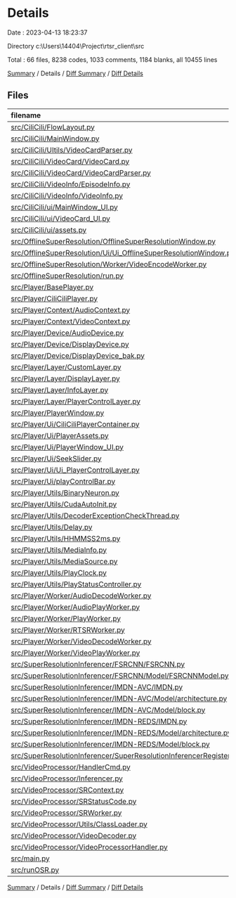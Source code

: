 # Details

Date : 2023-04-13 18:23:37

Directory c:\\Users\\14404\\Project\\rtsr_client\\src

Total : 66 files,  8238 codes, 1033 comments, 1184 blanks, all 10455 lines

[Summary](results.md) / Details / [Diff Summary](diff.md) / [Diff Details](diff-details.md)

## Files
| filename | language | code | comment | blank | total |
| :--- | :--- | ---: | ---: | ---: | ---: |
| [src/CiliCili/FlowLayout.py](/src/CiliCili/FlowLayout.py) | Python | 130 | 18 | 29 | 177 |
| [src/CiliCili/MainWindow.py](/src/CiliCili/MainWindow.py) | Python | 286 | 27 | 54 | 367 |
| [src/CiliCili/UItils/VideoCardParser.py](/src/CiliCili/UItils/VideoCardParser.py) | Python | 3 | 0 | 4 | 7 |
| [src/CiliCili/VideoCard/VideoCard.py](/src/CiliCili/VideoCard/VideoCard.py) | Python | 59 | 37 | 17 | 113 |
| [src/CiliCili/VideoCard/VideoCardParser.py](/src/CiliCili/VideoCard/VideoCardParser.py) | Python | 86 | 55 | 17 | 158 |
| [src/CiliCili/VideoInfo/EpisodeInfo.py](/src/CiliCili/VideoInfo/EpisodeInfo.py) | Python | 107 | 28 | 20 | 155 |
| [src/CiliCili/VideoInfo/VideoInfo.py](/src/CiliCili/VideoInfo/VideoInfo.py) | Python | 109 | 28 | 19 | 156 |
| [src/CiliCili/ui/MainWindow_UI.py](/src/CiliCili/ui/MainWindow_UI.py) | Python | 498 | 7 | 8 | 513 |
| [src/CiliCili/ui/VideoCard_UI.py](/src/CiliCili/ui/VideoCard_UI.py) | Python | 109 | 8 | 8 | 125 |
| [src/CiliCili/ui/assets.py](/src/CiliCili/ui/assets.py) | Python | 636 | 6 | 11 | 653 |
| [src/OfflineSuperResolution/OfflineSuperResolutionWindow.py](/src/OfflineSuperResolution/OfflineSuperResolutionWindow.py) | Python | 164 | 10 | 28 | 202 |
| [src/OfflineSuperResolution/Ui/Ui_OfflineSuperResolutionWindow.py](/src/OfflineSuperResolution/Ui/Ui_OfflineSuperResolutionWindow.py) | Python | 184 | 7 | 8 | 199 |
| [src/OfflineSuperResolution/Worker/VideoEncodeWorker.py](/src/OfflineSuperResolution/Worker/VideoEncodeWorker.py) | Python | 118 | 9 | 20 | 147 |
| [src/OfflineSuperResolution/run.py](/src/OfflineSuperResolution/run.py) | Python | 36 | 3 | 9 | 48 |
| [src/Player/BasePlayer.py](/src/Player/BasePlayer.py) | Python | 83 | 24 | 28 | 135 |
| [src/Player/CiliCiliPlayer.py](/src/Player/CiliCiliPlayer.py) | Python | 100 | 30 | 31 | 161 |
| [src/Player/Context/AudioContext.py](/src/Player/Context/AudioContext.py) | Python | 67 | 2 | 5 | 74 |
| [src/Player/Context/VideoContext.py](/src/Player/Context/VideoContext.py) | Python | 85 | 1 | 13 | 99 |
| [src/Player/Device/AudioDevice.py](/src/Player/Device/AudioDevice.py) | Python | 14 | 21 | 12 | 47 |
| [src/Player/Device/DisplayDevice.py](/src/Player/Device/DisplayDevice.py) | Python | 192 | 79 | 34 | 305 |
| [src/Player/Device/DisplayDevice_bak.py](/src/Player/Device/DisplayDevice_bak.py) | Python | 271 | 208 | 84 | 563 |
| [src/Player/Layer/CustomLayer.py](/src/Player/Layer/CustomLayer.py) | Python | 0 | 0 | 1 | 1 |
| [src/Player/Layer/DisplayLayer.py](/src/Player/Layer/DisplayLayer.py) | Python | 56 | 18 | 16 | 90 |
| [src/Player/Layer/InfoLayer.py](/src/Player/Layer/InfoLayer.py) | Python | 0 | 0 | 1 | 1 |
| [src/Player/Layer/PlayerControlLayer.py](/src/Player/Layer/PlayerControlLayer.py) | Python | 128 | 14 | 38 | 180 |
| [src/Player/PlayerWindow.py](/src/Player/PlayerWindow.py) | Python | 260 | 33 | 52 | 345 |
| [src/Player/Ui/CiliCiliPlayerContainer.py](/src/Player/Ui/CiliCiliPlayerContainer.py) | Python | 19 | 7 | 7 | 33 |
| [src/Player/Ui/PlayerAssets.py](/src/Player/Ui/PlayerAssets.py) | Python | 703 | 6 | 11 | 720 |
| [src/Player/Ui/PlayerWindow_UI.py](/src/Player/Ui/PlayerWindow_UI.py) | Python | 514 | 7 | 7 | 528 |
| [src/Player/Ui/SeekSlider.py](/src/Player/Ui/SeekSlider.py) | Python | 82 | 12 | 11 | 105 |
| [src/Player/Ui/Ui_PlayerControlLayer.py](/src/Player/Ui/Ui_PlayerControlLayer.py) | Python | 334 | 7 | 8 | 349 |
| [src/Player/Ui/playControlBar.py](/src/Player/Ui/playControlBar.py) | Python | 338 | 7 | 11 | 356 |
| [src/Player/Utils/BinaryNeuron.py](/src/Player/Utils/BinaryNeuron.py) | Python | 36 | 0 | 8 | 44 |
| [src/Player/Utils/CudaAutoInit.py](/src/Player/Utils/CudaAutoInit.py) | Python | 9 | 0 | 3 | 12 |
| [src/Player/Utils/DecoderExceptionCheckThread.py](/src/Player/Utils/DecoderExceptionCheckThread.py) | Python | 24 | 2 | 3 | 29 |
| [src/Player/Utils/Delay.py](/src/Player/Utils/Delay.py) | Python | 25 | 9 | 9 | 43 |
| [src/Player/Utils/HHMMSS2ms.py](/src/Player/Utils/HHMMSS2ms.py) | Python | 9 | 0 | 2 | 11 |
| [src/Player/Utils/MediaInfo.py](/src/Player/Utils/MediaInfo.py) | Python | 16 | 0 | 5 | 21 |
| [src/Player/Utils/MediaSource.py](/src/Player/Utils/MediaSource.py) | Python | 63 | 10 | 18 | 91 |
| [src/Player/Utils/PlayClock.py](/src/Player/Utils/PlayClock.py) | Python | 17 | 0 | 3 | 20 |
| [src/Player/Utils/PlayStatusController.py](/src/Player/Utils/PlayStatusController.py) | Python | 63 | 12 | 11 | 86 |
| [src/Player/Worker/AudioDecodeWorker.py](/src/Player/Worker/AudioDecodeWorker.py) | Python | 189 | 26 | 29 | 244 |
| [src/Player/Worker/AudioPlayWorker.py](/src/Player/Worker/AudioPlayWorker.py) | Python | 97 | 12 | 25 | 134 |
| [src/Player/Worker/PlayWorker.py](/src/Player/Worker/PlayWorker.py) | Python | 397 | 70 | 81 | 548 |
| [src/Player/Worker/RTSRWorker.py](/src/Player/Worker/RTSRWorker.py) | Python | 44 | 0 | 12 | 56 |
| [src/Player/Worker/VideoDecodeWorker.py](/src/Player/Worker/VideoDecodeWorker.py) | Python | 88 | 9 | 16 | 113 |
| [src/Player/Worker/VideoPlayWorker.py](/src/Player/Worker/VideoPlayWorker.py) | Python | 177 | 26 | 36 | 239 |
| [src/SuperResolutionInferencer/FSRCNN/FSRCNN.py](/src/SuperResolutionInferencer/FSRCNN/FSRCNN.py) | Python | 35 | 12 | 12 | 59 |
| [src/SuperResolutionInferencer/FSRCNN/Model/FSRCNNModel.py](/src/SuperResolutionInferencer/FSRCNN/Model/FSRCNNModel.py) | Python | 33 | 0 | 5 | 38 |
| [src/SuperResolutionInferencer/IMDN-AVC/IMDN.py](/src/SuperResolutionInferencer/IMDN-AVC/IMDN.py) | Python | 40 | 14 | 11 | 65 |
| [src/SuperResolutionInferencer/IMDN-AVC/Model/architecture.py](/src/SuperResolutionInferencer/IMDN-AVC/Model/architecture.py) | Python | 110 | 4 | 39 | 153 |
| [src/SuperResolutionInferencer/IMDN-AVC/Model/block.py](/src/SuperResolutionInferencer/IMDN-AVC/Model/block.py) | Python | 173 | 1 | 34 | 208 |
| [src/SuperResolutionInferencer/IMDN-REDS/IMDN.py](/src/SuperResolutionInferencer/IMDN-REDS/IMDN.py) | Python | 40 | 14 | 11 | 65 |
| [src/SuperResolutionInferencer/IMDN-REDS/Model/architecture.py](/src/SuperResolutionInferencer/IMDN-REDS/Model/architecture.py) | Python | 110 | 4 | 39 | 153 |
| [src/SuperResolutionInferencer/IMDN-REDS/Model/block.py](/src/SuperResolutionInferencer/IMDN-REDS/Model/block.py) | Python | 173 | 1 | 34 | 208 |
| [src/SuperResolutionInferencer/SuperResolutionInferencerRegister.json](/src/SuperResolutionInferencer/SuperResolutionInferencerRegister.json) | JSON | 15 | 0 | 0 | 15 |
| [src/VideoProcessor/HandlerCmd.py](/src/VideoProcessor/HandlerCmd.py) | Python | 11 | 0 | 6 | 17 |
| [src/VideoProcessor/Inferencer.py](/src/VideoProcessor/Inferencer.py) | Python | 5 | 8 | 3 | 16 |
| [src/VideoProcessor/SRContext.py](/src/VideoProcessor/SRContext.py) | Python | 11 | 0 | 4 | 15 |
| [src/VideoProcessor/SRStatusCode.py](/src/VideoProcessor/SRStatusCode.py) | Python | 15 | 0 | 5 | 20 |
| [src/VideoProcessor/SRWorker.py](/src/VideoProcessor/SRWorker.py) | Python | 36 | 3 | 7 | 46 |
| [src/VideoProcessor/Utils/ClassLoader.py](/src/VideoProcessor/Utils/ClassLoader.py) | Python | 4 | 1 | 1 | 6 |
| [src/VideoProcessor/VideoDecoder.py](/src/VideoProcessor/VideoDecoder.py) | Python | 187 | 21 | 22 | 230 |
| [src/VideoProcessor/VideoProcessorHandler.py](/src/VideoProcessor/VideoProcessorHandler.py) | Python | 105 | 30 | 29 | 164 |
| [src/main.py](/src/main.py) | Python | 105 | 25 | 38 | 168 |
| [src/runOSR.py](/src/runOSR.py) | Python | 5 | 0 | 1 | 6 |

[Summary](results.md) / Details / [Diff Summary](diff.md) / [Diff Details](diff-details.md)